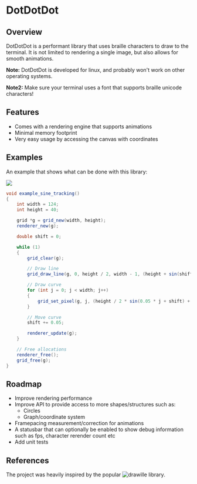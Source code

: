 # DotDotDot
## Overview
DotDotDot is a performant library that uses braille characters to draw to the terminal.
It is not limited to rendering a single image, but also allows for smooth animations.

**Note:** DotDotDot is developed for linux, and probably won't work on other operating systems.

**Note2:** Make sure your terminal uses a font that supports braille unicode characters!

## Features
- Comes with a rendering engine that supports animations
- Minimal memory footprint
- Very easy usage by accessing the canvas with coordinates

## Examples
An example that shows what can be done with this library:

![](https://i.imgur.com/bS5iAUP.gif)

```csharp
void example_sine_tracking()
{
    int width = 124;
    int height = 40;

    grid *g = grid_new(width, height);
    renderer_new(g);

    double shift = 0;

    while (1)
    {
        grid_clear(g);

        // Draw line
        grid_draw_line(g, 0, height / 2, width - 1, (height + sin(shift) * height) / 2);

        // Draw curve
        for (int j = 0; j < width; j++)
        {
            grid_set_pixel(g, j, (height / 2 * sin(0.05 * j + shift) + height / 2));
        }

        // Move curve
        shift += 0.05;

        renderer_update(g);
    }

    // Free allocations
    renderer_free();
    grid_free(g);
}
```

## Roadmap
- Improve rendering performance
- Improve API to provide access to more shapes/structures such as:
    - Circles
    - Graph/coordinate system
- Framepacing measurement/correction for animations
- A statusbar that can optionally be enabled to show debug information such as fps, character rerender count etc
- Add unit tests

## References
The project was heavily inspired by the popular ![drawille library](https://github.com/asciimoo/drawille).
